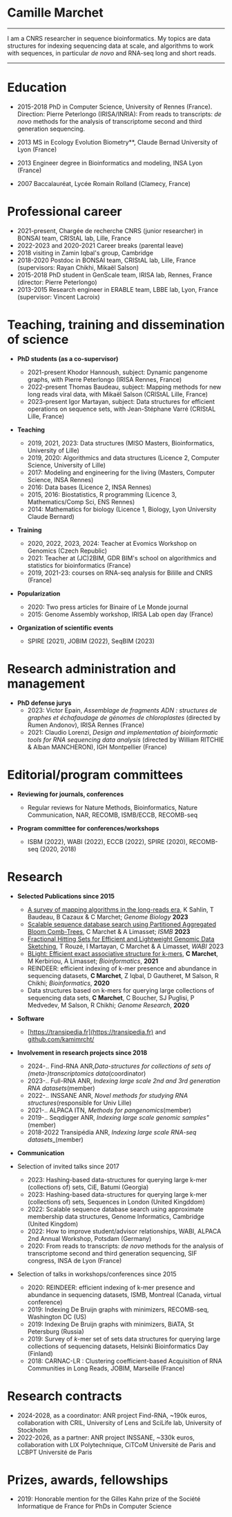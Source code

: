 Camille Marchet
============

----

I am a CNRS researcher in sequence bioinformatics. My topics are data structures for indexing sequencing data at scale, and algorithms to work with sequences, in particular _de novo_ and RNA-seq long and short reads.

----

# Education

* 2015-2018 PhD in Computer Science, University of Rennes (France). Direction: Pierre Peterlongo (IRISA/INRIA): From reads to transcripts: _de novo_ methods for the analysis of transcriptome second and third generation sequencing.

* 2013 MS in Ecology Evolution Biometry**, Claude Bernad University of Lyon (France)
* 2013 Engineer degree in Bioinformatics and modeling, INSA Lyon (France)
* 2007 Baccalauréat, Lycée Romain Rolland (Clamecy, France)


# Professional career

* 2021-present, Chargée de recherche CNRS (junior researcher) in BONSAI team, CRIStAL lab, Lille, France
* 2022-2023 and 2020-2021 Career breaks (parental leave)
* 2018 visiting in Zamin Iqbal's group, Cambridge
* 2018-2020 Postdoc in BONSAI team, CRIStAL lab, Lille, France (supervisors: Rayan Chikhi, Mikaël Salson)
* 2015-2018 PhD student in GenScale team, IRISA lab, Rennes, France (director: Pierre Peterlongo)
* 2013-2015 Research engineer in ERABLE team, LBBE lab, Lyon, France (supervisor: Vincent Lacroix)

# Teaching, training and dissemination of science
 
* **PhD students (as a co-supervisor)**
	- 2021-present Khodor Hannoush, subject: Dynamic pangenome graphs, with Pierre Peterlongo (IRISA Rennes, France)
	- 2022-present Thomas Baudeau, subject: Mapping methods for new long reads viral data, with Mikaël Salson (CRIStAL Lille, France)
	- 2023-present Igor Martayan, subject: Data structures for efficient operations on sequence sets, with Jean-Stéphane Varré (CRIStAL Lille, France)


* **Teaching**
	- 2019, 2021, 2023: Data structures (MISO Masters, Bioinformatics, University of Lille)
	- 2019, 2020: Algorithmics and data structures (Licence 2, Computer Science, University of Lille)
	- 2017: Modeling and engineering for the living (Masters, Computer Science, INSA Rennes)
	- 2016: Data bases (Licence 2, INSA Rennes)
	- 2015, 2016: Biostatistics, R programming (Licence 3, Mathematics/Comp Sci, ENS Rennes)
	- 2014: Mathematics for biology (Licence 1, Biology, Lyon University Claude Bernard)


* **Training**
	- 2020, 2022, 2023, 2024: Teacher at Evomics Workshop on Genomics (Czech Republic)
	- 2021: Teacher at (JC)2BIM, GDR BIM's school on algorithmics and statistics for bioinformatics (France)
	- 2019, 2021-23: courses on RNA-seq analysis for Bilille and CNRS (France)


* **Popularization**
	- 2020: Two press articles for Binaire of Le Monde journal
	- 2015: Genome Assembly workshop, IRISA Lab open day (France)

* **Organization of scientific events**
	- SPIRE (2021), JOBIM (2022), SeqBIM (2023)


# Research administration and management

* **PhD defense jurys**
	- 2023: Victor Epain, _Assemblage de fragments ADN : structures de graphes et échafaudage de génomes de chloroplastes_ (directed by Rumen Andonov), IRISA Rennes (France)
	- 2021: Claudio Lorenzi, _Design and implementation of bioinformatic tools for RNA sequencing data analysis_ (directed by William RITCHIE & Alban MANCHERON), IGH Montpellier (France)



# Editorial/program committees


* **Reviewing for journals, conferences**
	- Regular reviews for Nature Methods, Bioinformatics, Nature Communication, NAR, RECOMB, ISMB/ECCB, RECOMB-seq

* **Program committee for conferences/workshops**
	- ISBM (2022), WABI (2022), ECCB (2022), SPIRE (2020), RECOMB-seq (2020, 2018)




# Research


* **Selected Publications since 2015**
	- [A survey of mapping algorithms in the long-reads era](https://genomebiology.biomedcentral.com/articles/10.1186/s13059-023-02972-3), K Sahlin, T Baudeau, B Cazaux & C Marchet; _Genome Biology_ **2023**
	- [Scalable sequence database search using Partitioned Aggregated Bloom Comb-Trees](https://www.biorxiv.org/content/10.1101/2022.02.11.480089v2), C Marchet & A Limasset; _ISMB_ **2023**
	- [Fractional Hitting Sets for Efficient and Lightweight Genomic Data Sketching](https://www.biorxiv.org/content/10.1101/2023.06.21.545875v1), T Rouzé, I Martayan, C Marchet & A Limasset, _WABI_ 2023
	- [BLight: Efficient exact associative structure for k-mers](https://academic.oup.com/bioinformatics/advance-article-abstract/doi/10.1093/bioinformatics/btab217/6209734), **C Marchet**, M Kerbiriou, A Limasset; _Bioinformatics_, **2021**
	- REINDEER: efficient indexing of k-mer presence and abundance in sequencing datasets, **C Marchet**, Z Iqbal, D Gautheret, M Salson, R Chikhi; _Bioinformatics_, **2020**
	- Data structures based on k-mers for querying large collections of sequencing data sets, **C Marchet**, C Boucher, SJ Puglisi, P Medvedev, M Salson, R Chikhi; _Genome Research_, **2020**

* **Software**
	- [https://transipedia.fr](https://transipedia.fr) and [github.com/kamimrcht/](github.com/kamimrcht/)

* **Involvement in research projects since 2018**

	- 2024-.. Find-RNA ANR,_Data-structures for collections of sets of (meta-)transcriptomics data_(coordinator)
	- 2023-.. Full-RNA ANR, _Indexing large scale 2nd and 3rd generation RNA datasets_(member)
	- 2022-.. INSSANE ANR, _Novel methods for studying RNA structures_(responsible for Univ Lille)
	- 2021-.. ALPACA ITN, _Methods for pangenomics_(member)
	- 2019-.. Seqdigger ANR, _Indexing large scale genomic samples"_ (member)
	- 2018-2022 Transipédia ANR, _Indexing large scale RNA-seq datasets__(member)

* **Communication**

- Selection of invited talks since 2017
	- 2023: Hashing-based data-structures for querying large k-mer (collections of) sets, CiE, Batumi (Georgia)
	- 2023: Hashing-based data-structures for querying large k-mer (collections of) sets, Sequences in London (United Kingddom)
	- 2022: Scalable sequence database search using approximate membership data structures, Genome Informatics, Cambridge (United Kingdom)
	- 2022: How to improve student/advisor relationships, WABI, ALPACA 2nd Annual Workshop, Potsdam (Germany)
	- 2020: From reads to transcripts: _de novo_ methods for the analysis of transcriptome second and third generation sequencing, SIF congress, INSA de Lyon (France)

- Selection of talks in workshops/conferences since 2015
	- 2020: REINDEER: efficient indexing of k-mer presence and abundance in sequencing datasets, ISMB, Montreal (Canada, virtual conference)
	- 2019: Indexing De Bruijn graphs with minimizers, RECOMB-seq, Washington DC (US)
	- 2019: Indexing De Bruijn graphs with minimizers, BiATA, St Petersburg (Russia)
	- 2019: Survey of _k_-mer set of sets data structures for querying large collections of sequencing datasets, Helsinki Bioinformatics Day (Finland)
	- 2018: CARNAC-LR : Clustering coefficient-based Acquisition of RNA Communities in Long Reads, JOBIM, Marseille (France)

# Research contracts

* 2024-2028, as a coordinator: ANR project Find-RNA, ~190k euros, collaboration with CRIL, University of Lens and SciLife lab, University of Stockholm
* 2022-2026, as a partner: ANR project INSSANE, ~330k euros, collaboration with LIX Polytechnique, CiTCoM Université de Paris and LCBPT Université de Paris

# Prizes, awards, fellowships

* 2019: Honorable mention for the Gilles Kahn prize of the Société Informatique de France for PhDs in Computer Science
